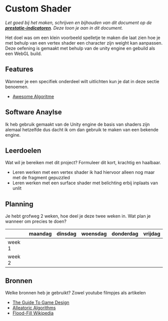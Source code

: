 # Custom Shader
*Let goed bij het maken, schrijven en bijhouden van dit document op de **[prestatie-indicatoren](https://drive.google.com/drive/folders/1y8l0Zr4E8b6gYJui_pSzQaoWr-gEr6JN?usp=sharing)**. Deze toon je aan in dit document.*

Het doel was om een klein voorbeeld spelletje te maken die laat zien hoe je met behulp van een vertex shader een character zijn weight kan aanpassen. Deze oefening is gemaakt met behulp van de unity engine en gebuild als een WebGL build.

## Features
Wanneer je een specifiek onderdeel wilt uitlichten kun je dat in deze sectie benoemen.

- [Awesome Algoritme](link)

## Software Anaylse 
Ik heb gebruik gemaakt van de Unity engine de basis van shaders zijn alemaal hetzelfde dus dacht ik om dan gebruik te maken van een bekende engine. 

## Leerdoelen 
Wat wil je bereiken met dit project? Formuleer dit kort, krachtig en haalbaar.
- Leren werken met een vertex shader ik had hiervoor alleen nog maar met de fragment gepuzzled
- Leren werken met een surface shader met belichting erbij inplaats van unlit

## Planning 
Je hebt grofweg 2 weken, hoe deel je deze twee weken in. Wat plan je wanneer om precies te doen?

| | maandag | dinsdag | woensdag | donderdag | vrijdag |
| --- | --- | --- | --- | --- | --- |
|week 1 |
|week 2 |

## Bronnen
Welke bronnen heb je gebruikt? Zowel youtube filmpjes als artikelen

- [The Guide To Game Design](link)
- [Alleatoric Algorithms](link)
- [Flood-Fill Wikipedia](link)

